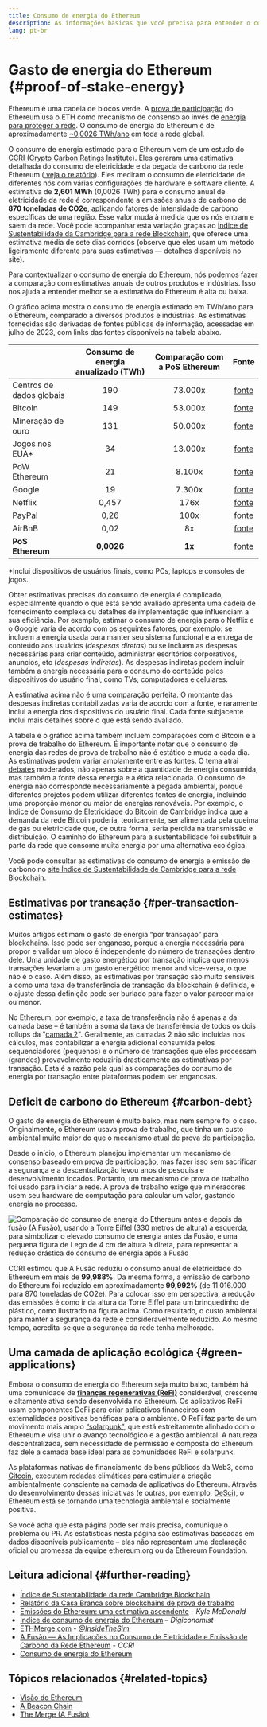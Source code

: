 ```yaml
---
title: Consumo de energia do Ethereum
description: As informações básicas que você precisa para entender o consumo de energia do Ethereum.
lang: pt-br
---
```


# Gasto de energia do Ethereum {#proof-of-stake-energy}

Ethereum é uma cadeia de blocos verde. A [prova de participação](/developers/docs/consensus-mechanisms/pos) do Ethereum usa o ETH como mecanismo de consenso ao invés de [energia para proteger a rede](/developers/docs/consensus-mechanisms/pow). O consumo de energia do Ethereum é de aproximadamente [~0,0026 TWh/ano](https://carbon-ratings.com/eth-report-2022) em toda a rede global.

O consumo de energia estimado para o Ethereum vem de um estudo do [CCRI (Crypto Carbon Ratings Institute)](https://carbon-ratings.com). Eles geraram uma estimativa detalhada do consumo de eletricidade e da pegada de carbono da rede Ethereum ([ veja o relatório](https://carbon-ratings.com/eth-report-2022)). Eles mediram o consumo de eletricidade de diferentes nós com várias configurações de hardware e software cliente. A estimativa de **2,601 MWh** (0,0026 TWh) para o consumo anual de eletricidade da rede é correspondente a emissões anuais de carbono de **870 toneladas de CO2e**, aplicando fatores de intensidade de carbono específicas de uma região. Esse valor muda à medida que os nós entram e saem da rede. Você pode acompanhar esta variação graças ao [Índice de Sustentabilidade da Cambridge para a rede Blockchain](https://ccaf.io/cbnsi/ethereum), que oferece uma estimativa média de sete dias corridos (observe que eles usam um método ligeiramente diferente para suas estimativas — detalhes disponíveis no site).

Para contextualizar o consumo de energia do Ethereum, nós podemos fazer a comparação com estimativas anuais de outros produtos e indústrias. Isso nos ajuda a entender melhor se a estimativa do Ethereum é alta ou baixa.

<EnergyConsumptionChart />

O gráfico acima mostra o consumo de energia estimado em TWh/ano para o Ethereum, comparado a diversos produtos e indústrias. As estimativas fornecidas são derivadas de fontes públicas de informação, acessadas em julho de 2023, com links das fontes disponíveis na tabela abaixo.

|                          | Consumo de energia anualizado (TWh) | Comparação com a PoS Ethereum |                                                                                      Fonte                                                                                       |
|:------------------------ |:-----------------------------------:|:-----------------------------:|:--------------------------------------------------------------------------------------------------------------------------------------------------------------------------------:|
| Centros de dados globais |                 190                 |            73.000x            |                                    [fonte](https://www.iea.org/commentaries/data-centres-and-energy-from-global-headlines-to-local-headaches)                                    |
| Bitcoin                  |                 149                 |            53.000x            |                                                                 [fonte](https://ccaf.io/cbnsi/cbeci/comparisons)                                                                 |
| Mineração de ouro        |                 131                 |            50.000x            |                                                                 [fonte](https://ccaf.io/cbnsi/cbeci/comparisons)                                                                 |
| Jogos nos EUA\*        |                 34                  |            13.000x            |                 [fonte](https://www.researchgate.net/publication/336909520_Toward_Greener_Gaming_Estimating_National_Energy_Use_and_Energy_Efficiency_Potential)                 |
| PoW Ethereum             |                 21                  |            8.100x             |                                                                    [fonte](https://ccaf.io/cbnsi/ethereum/1)                                                                     |
| Google                   |                 19                  |            7.300x             |                                           [fonte](https://www.gstatic.com/gumdrop/sustainability/google-2022-environmental-report.pdf)                                           |
| Netflix                  |                0,457                |             176x              | [fonte](https://assets.ctfassets.net/4cd45et68cgf/7B2bKCqkXDfHLadrjrNWD8/e44583e5b288bdf61e8bf3d7f8562884/2021_US_EN_Netflix_EnvironmentalSocialGovernanceReport-2021_Final.pdf) |
| PayPal                   |                0,26                 |             100x              |                                  [fonte](https://s202.q4cdn.com/805890769/files/doc_downloads/global-impact/CDP_Climate_Change_PayPal-(1).pdf)                                   |
| AirBnB                   |                0,02                 |              8x               |                               [fonte](https://s26.q4cdn.com/656283129/files/doc_downloads/governance_doc_updated/Airbnb-ESG-Factsheet-(Final).pdf)                               |
| **PoS Ethereum**         |             **0,0026**              |            **1x**             |                                                               [fonte](https://carbon-ratings.com/eth-report-2022)                                                                |

\*Inclui dispositivos de usuários finais, como PCs, laptops e consoles de jogos.

Obter estimativas precisas do consumo de energia é complicado, especialmente quando o que está sendo avaliado apresenta uma cadeia de fornecimento complexa ou detalhes de implementação que influenciam a sua eficiência. Por exemplo, estimar o consumo de energia para o Netflix e o Google varia de acordo com os seguintes fatores, por exemplo: se incluem a energia usada para manter seu sistema funcional e a entrega de conteúdo aos usuários (_despesas diretas_) ou se incluem as despesas necessárias para criar conteúdo, administrar escritórios corporativos, anuncios, etc (_despesas indiretas_). As despesas indiretas podem incluir também a energia necessária para o consumo do conteúdo pelos dispositivos do usuário final, como TVs, computadores e celulares.

A estimativa acima não é uma comparação perfeita. O montante das despesas indiretas contabilizadas varia de acordo com a fonte, e raramente inclui a energia dos dispositivos do usuário final. Cada fonte subjacente inclui mais detalhes sobre o que está sendo avaliado.

A tabela e o gráfico acima também incluem comparações com o Bitcoin e a prova de trabalho do Ethereum. É importante notar que o consumo de energia das redes de prova de trabalho não é estático e muda a cada dia. As estimativas podem variar amplamente entre as fontes. O tema atrai [debates](https://www.coindesk.com/business/2020/05/19/the-last-word-on-bitcoins-energy-consumption/) moderados, não apenas sobre a quantidade de energia consumida, mas também a fonte dessa energia e a ética relacionada. O consumo de energia não corresponde necessariamente à pegada ambiental, porque diferentes projetos podem utilizar diferentes fontes de energia, incluindo uma proporção menor ou maior de energias renováveis. Por exemplo, o [Índice de Consumo de Eletricidade do Bitcoin de Cambridge](https://ccaf.io/cbnsi/cbeci/comparisons) indica que a demanda da rede Bitcoin poderia, teoricamente, ser alimentada pela queima de gás ou eletricidade que, de outra forma, seria perdida na transmissão e distribuição. O caminho do Ethereum para a sustentabilidade foi substituir a parte da rede que consome muita energia por uma alternativa ecológica.

Você pode consultar as estimativas do consumo de energia e emissão de carbono no [site Índice de Sustentabilidade de Cambridge para a rede Blockchain](https://ccaf.io/cbnsi/ethereum).

## Estimativas por transação {#per-transaction-estimates}

Muitos artigos estimam o gasto de energia “por transação” para blockchains. Isso pode ser enganoso, porque a energia necessária para propor e validar um bloco é independente do número de transações dentro dele. Uma unidade de gasto energético por transação implica que menos transações levariam a um gasto energético menor and vice-versa, o que não é o caso. Além disso, as estimativas por transação são muito sensíveis a como uma taxa de transferência de transação da blockchain é definida, e o ajuste dessa definição pode ser burlado para fazer o valor parecer maior ou menor.

No Ethereum, por exemplo, a taxa de transferência não é apenas a da camada base – é também a soma da taxa de transferência de todos os dois rollups da "[camada 2](/layer-2/)". Geralmente, as camadas 2 não são incluídas nos cálculos, mas contabilizar a energia adicional consumida pelos sequenciadores (pequenos) e o número de transações que eles processam (grandes) provavelmente reduziria drasticamente as estimativas por transação. Esta é a razão pela qual as comparações do consumo de energia por transação entre plataformas podem ser enganosas.

## Deficit de carbono do Ethereum {#carbon-debt}

O gasto de energia do Ethereum é muito baixo, mas nem sempre foi o caso. Originalmente, o Ethereum usava prova de trabalho, que tinha um custo ambiental muito maior do que o mecanismo atual de prova de participação.

Desde o início, o Ethereum planejou implementar um mecanismo de consenso baseado em prova de participação, mas fazer isso sem sacrificar a segurança e a descentralização levou anos de pesquisa e desenvolvimento focados. Portanto, um mecanismo de prova de trabalho foi usado para iniciar a rede. A prova de trabalho exige que mineradores usem seu hardware de computação para calcular um valor, gastando energia no processo.

![Comparação do consumo de energia do Ethereum antes e depois da fusão (A Fusão), usando a Torre Eiffel (330 metros de altura) à esquerda, para simbolizar o elevado consumo de energia antes da Fusão, e uma pequena figura de Lego de 4 cm de altura à direta, para representar a redução drástica do consumo de energia após a Fusão](energy_consumption_pre_post_merge.png)

CCRI estimou que A Fusão reduziu o consumo anual de eletricidade do Ethereum em mais de **99,988%**. Da mesma forma, a emissão de carbono do Ethereum foi reduzido em aproximadamente **99,992%** (de 11.016.000 para 870 toneladas de CO2e). Para colocar isso em perspectiva, a redução das emissões é como ir da altura da Torre Eiffel para um brinquedinho de plástico, como ilustrado na figura acima. Como resultado, o custo ambiental para manter a segurança da rede é consideravelmente reduzido. Ao mesmo tempo, acredita-se que a segurança da rede tenha melhorado.

## Uma camada de aplicação ecológica {#green-applications}

Embora o consumo de energia do Ethereum seja muito baixo, também há uma comunidade de [**finanças regenerativas (ReFi)**](/refi/) considerável, crescente e altamente ativa sendo desenvolvida no Ethereum. Os aplicativos ReFi usam componentes DeFi para criar aplicativos financeiros com externalidades positivas benéficas para o ambiente. O ReFi faz parte de um movimento mais amplo [“solarpunk”](https://en.wikipedia.org/wiki/Solarpunk), que está estreitamente alinhado com o Ethereum e visa unir o avanço tecnológico e a gestão ambiental. A natureza descentralizada, sem necessidade de permissão e composta do Ethereum faz dele a camada base ideal para as comunidades ReFi e solarpunk.

As plataformas nativas de financiamento de bens públicos da Web3, como [Gitcoin](https://gitcoin.co), executam rodadas climáticas para estimular a criação ambientalmente consciente na camada de aplicativos do Ethereum. Através do desenvolvimento dessas iniciativas (e outras, por exemplo, [DeSci](/desci/)), o Ethereum está se tornando uma tecnologia ambiental e socialmente positiva.

<Alert variant="update">
<AlertEmoji text=":evergreen_tree:" />
<AlertContent>
<AlertDescription>
  Se você acha que esta página pode ser mais precisa, comunique o problema ou PR. As estatísticas nesta página são estimativas baseadas em dados disponíveis publicamente – elas não representam uma declaração oficial ou promessa da equipe ethereum.org ou da Ethereum Foundation.
</AlertDescription>
</AlertContent>
</Alert>

## Leitura adicional {#further-reading}

- [Índice de Sustentabilidade da rede Cambridge Blockchain](https://ccaf.io/cbnsi/ethereum)
- [Relatório da Casa Branca sobre blockchains de prova de trabalho](https://www.whitehouse.gov/wp-content/uploads/2022/09/09-2022-Crypto-Assets-and-Climate-Report.pdf)
- [Emissões do Ethereum: uma estimativa ascendente](https://kylemcdonald.github.io/ethereum-emissions/) - _Kyle McDonald_
- [Índice de consumo de energia do Ethereum](https://digiconomist.net/ethereum-energy-consumption/) – _Digiconomist_
- [ETHMerge.com](https://ethmerge.com/) - _[@InsideTheSim](https://twitter.com/InsideTheSim)_
- [A Fusão — As Implicações no Consumo de Eletricidade e Emissão de Carbono da Rede Ethereum](https://carbon-ratings.com/eth-report-2022) - _CCRI_
- [Consumo de energia do Ethereum](https://mirror.xyz/jmcook.eth/ODpCLtO4Kq7SCVFbU4He8o8kXs418ZZDTj0lpYlZkR8)

## Tópicos relacionados {#related-topics}

- [Visão do Ethereum](/roadmap/vision/)
- [A Beacon Chain](/roadmap/beacon-chain)
- [The Merge (A Fusão)](/roadmap/merge/)
